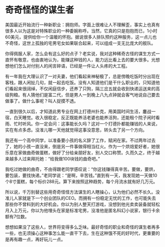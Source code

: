 # 奇奇怪怪的谋生者

美国最近开始流行一种新职业：拥抱师。字面上很难让人不理解歪，事实上也真有很多人以为这是对特殊职业的一种委婉称呼。当然，它真的只是抱抱而已，1小时60美元，提供给你一个温暖的怀抱。据说很多人排队预约这种服务，这一点儿也不奇怪，这世上孤独的宅男宅女如果联合起来，可以组成一支无比庞大的舰队。 

你得佩服人家，怎么会有这么好的点子？老实说，我对这种稀奇古怪的谋生方式一直怀有敬意，也由衷地认为，能赚这种钱的人，能力远比看上去的要大很多。光想想他们怎么对付别人的闲言碎语，已经是一件让人头疼的大工程。 

有一年我在大理认识了一对夫妻，他们看起来神秘极了，总是傍晚吃饭时分出现在客栈，跟人闲扯几句，就一起去吃饭。没有人知道他们是干什么职业的，只知道他们看起来很阔绰，不仅闲庭信步，还养了只狗，隔三岔五就会收到快递运送来的高级狗粮。有人猜他们是富二代，但是男人一到晚上八九点钟就会客气地说自己要去做事了。做什么事呢？叫人捉摸不透。 

一直到很久以后，才知道此男专业在网上打德州扑克，用美国时间生活，鏖战一宿，白天睡觉。收入很稳定，反正既能养活老婆也能养活狗，还能租个院子闲时看雨、忙时听风。你一定会问：这事能长久吗？这对一个打德扑都能赚钱的人来说，实在有点多虑。没准儿哪一天他就觉得这事没意思，转头去了另一个方向。 

我还有一个高中同学，以准备要小孩的名义辞了工作，赋闲在家。不过两年过去了，她的小孩一直没来，倒是另一件事做得相当红火。作为一个烘焙爱好者，她很乐意在家做曲奇做蛋糕，做好了分给亲朋好友，别人交口称赞。久而久之，终于越来越多人过来拜托她：“给我做100块钱的曲奇吧。” 

我吃过她做的曲奇，不由得跟老同学感叹说：“你这钱赚得真辛苦。要做，要烘，要包装，要找快递。”老同学说：“是啊，辛苦钱。”直到有一天，我发现她一天做10个8寸蛋糕，每个标价288元。算下来按照这种趋势，每个月流水就有好几万元。 

所以说，千万别替这些用奇奇怪怪方法谋生的人瞎操心，认为他们必然不长久。没准儿人家就是下一个创业团队的CEO。而拥有一份稳定无忧的工作，也可能失去那些你不曾料到的大好机会。你以为别人整天打游戏，没想到他光卖卖装备就轻松月入上万元，你以为他埋头在家是标准宅男，没准他是匿名科幻小说家，银行卡余额有7位数。 

想想如果没了这些人，世界将变得多么乏味。最好奇怪的职业和奇怪的谋生者再多一些，也无须操心这种事怎么能一直干下去，生在这种饿不死的好时代，更重要的是再有趣一点，再好玩儿一点。